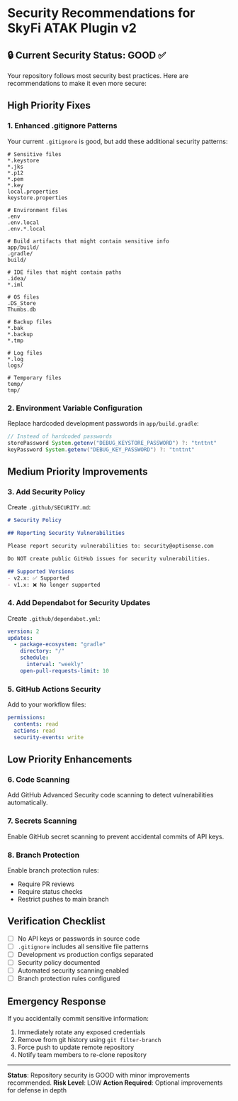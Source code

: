 # Security Recommendations for SkyFi ATAK Plugin v2

## 🔒 Current Security Status: GOOD ✅

Your repository follows most security best practices. Here are recommendations to make it even more secure:

## High Priority Fixes

### 1. Enhanced .gitignore Patterns
Your current `.gitignore` is good, but add these additional security patterns:

```gitignore
# Sensitive files
*.keystore
*.jks
*.p12
*.pem
*.key
local.properties
keystore.properties

# Environment files
.env
.env.local
.env.*.local

# Build artifacts that might contain sensitive info
app/build/
.gradle/
build/

# IDE files that might contain paths
.idea/
*.iml

# OS files
.DS_Store
Thumbs.db

# Backup files
*.bak
*.backup
*.tmp

# Log files
*.log
logs/

# Temporary files
temp/
tmp/
```

### 2. Environment Variable Configuration
Replace hardcoded development passwords in `app/build.gradle`:

```gradle
// Instead of hardcoded passwords
storePassword System.getenv("DEBUG_KEYSTORE_PASSWORD") ?: "tnttnt"
keyPassword System.getenv("DEBUG_KEY_PASSWORD") ?: "tnttnt"
```

## Medium Priority Improvements

### 3. Add Security Policy
Create `.github/SECURITY.md`:
```markdown
# Security Policy

## Reporting Security Vulnerabilities

Please report security vulnerabilities to: security@optisense.com

Do NOT create public GitHub issues for security vulnerabilities.

## Supported Versions
- v2.x: ✅ Supported
- v1.x: ❌ No longer supported
```

### 4. Add Dependabot for Security Updates
Create `.github/dependabot.yml`:
```yaml
version: 2
updates:
  - package-ecosystem: "gradle"
    directory: "/"
    schedule:
      interval: "weekly"
    open-pull-requests-limit: 10
```

### 5. GitHub Actions Security
Add to your workflow files:
```yaml
permissions:
  contents: read
  actions: read
  security-events: write
```

## Low Priority Enhancements

### 6. Code Scanning
Add GitHub Advanced Security code scanning to detect vulnerabilities automatically.

### 7. Secrets Scanning
Enable GitHub secret scanning to prevent accidental commits of API keys.

### 8. Branch Protection
Enable branch protection rules:
- Require PR reviews
- Require status checks
- Restrict pushes to main branch

## Verification Checklist

- [ ] No API keys or passwords in source code
- [ ] `.gitignore` includes all sensitive file patterns  
- [ ] Development vs production configs separated
- [ ] Security policy documented
- [ ] Automated security scanning enabled
- [ ] Branch protection rules configured

## Emergency Response

If you accidentally commit sensitive information:
1. Immediately rotate any exposed credentials
2. Remove from git history using `git filter-branch`
3. Force push to update remote repository
4. Notify team members to re-clone repository

---

**Status**: Repository security is GOOD with minor improvements recommended.
**Risk Level**: LOW
**Action Required**: Optional improvements for defense in depth